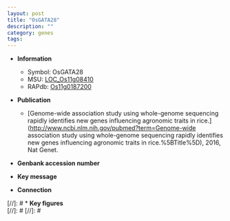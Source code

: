 ```yaml
---
layout: post
title: "OsGATA28"
description: ""
category: genes
tags: 
---
```


* **Information**  
    + Symbol: OsGATA28  
    + MSU: [LOC_Os11g08410](http://rice.plantbiology.msu.edu/cgi-bin/ORF_infopage.cgi?orf=LOC_Os11g08410)  
    + RAPdb: [Os11g0187200](http://rapdb.dna.affrc.go.jp/viewer/gbrowse_details/irgsp1?name=Os11g0187200)  

* **Publication**  
    + [Genome-wide association study using whole-genome sequencing rapidly identifies new genes influencing agronomic traits in rice.](http://www.ncbi.nlm.nih.gov/pubmed?term=Genome-wide association study using whole-genome sequencing rapidly identifies new genes influencing agronomic traits in rice.%5BTitle%5D), 2016, Nat Genet.

* **Genbank accession number**  

* **Key message**  

* **Connection**  

[//]: # * **Key figures**  
[//]: # 
[//]: # 
